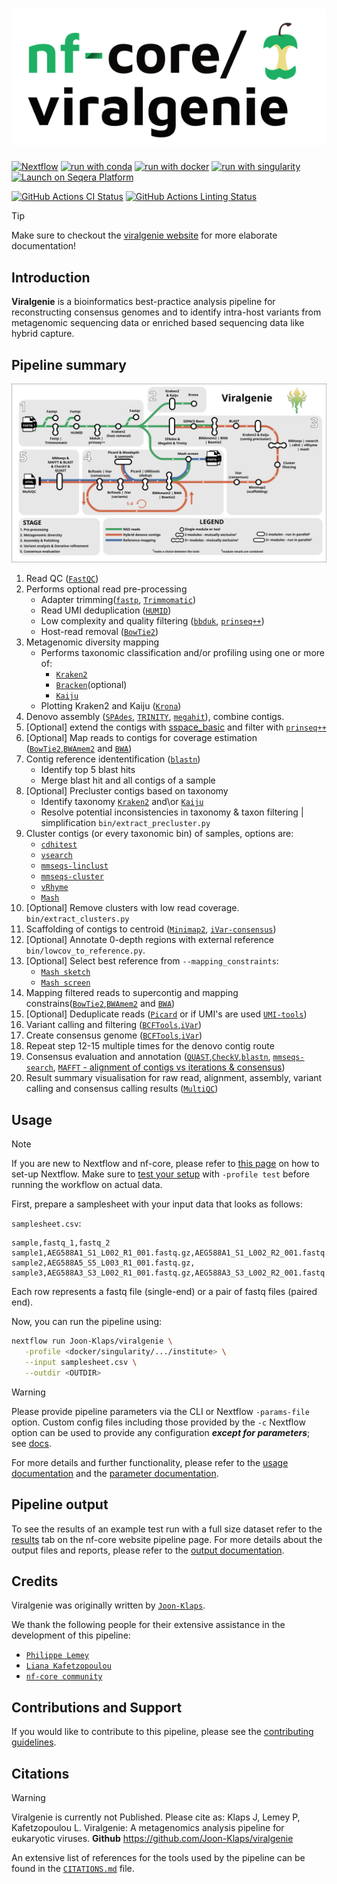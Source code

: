 <h1>
  <picture>
    <source media="(prefers-color-scheme: dark)" srcset="docs/images/nf-core-viralgenie_logo_dark.png">
    <img alt="nf-core/viralgenie" src="docs/images/nf-core-viralgenie_logo_light.png">
  </picture>
</h1>

<!--[![AWS CI](https://img.shields.io/badge/CI%20tests-full%20size-FF9900?labelColor=000000&logo=Amazon%20AWS)](https://nf-co.re/viralgenie/results)
[![Cite with Zenodo](http://img.shields.io/badge/DOI-10.5281/zenodo.XXXXXXX-1073c8?labelColor=000000)](https://doi.org/10.5281/zenodo.XXXXXXX)
-->

[![Nextflow](https://img.shields.io/badge/nextflow%20DSL2-%E2%89%A524.04.2-23aa62.svg)](https://www.nextflow.io/) [![run with conda](http://img.shields.io/badge/run%20with-conda-3EB049?labelColor=000000&logo=anaconda)](https://docs.conda.io/en/latest/) [![run with docker](https://img.shields.io/badge/run%20with-docker-0db7ed?labelColor=000000&logo=docker)](https://www.docker.com/) [![run with singularity](https://img.shields.io/badge/run%20with-singularity-1d355c.svg?labelColor=000000)](https://sylabs.io/docs/)
[![Launch on Seqera Platform](https://img.shields.io/badge/Launch%20%F0%9F%9A%80-Seqera%20Platform-%234256e7)](https://tower.nf/launch?pipeline=https://github.com/Joon-Klaps/viralgenie)

[![GitHub Actions CI Status](https://github.com/Joon-Klaps/viralgenie/actions/workflows/ci.yml/badge.svg)](https://github.com/Joon-Klaps/viralgenie/actions?query=workflow%3A%22nf-core+CI%22)
[![GitHub Actions Linting Status](https://github.com/Joon-Klaps/viralgenie/actions/workflows/linting.yml/badge.svg)](https://github.com/Joon-Klaps/viralgenie/actions?query=workflow%3A%22nf-core+linting%22)

<!-- [![Get help on Slack](http://img.shields.io/badge/slack-nf--core%20%23viralgenie-4A154B?labelColor=000000&logo=slack)](https://nfcore.slack.com/channels/viralgenie)-->

> [!TIP]
> Make sure to checkout the [viralgenie website](https://joon-klaps.github.io/viralgenie/dev/) for more elaborate documentation!

## Introduction

**Viralgenie** is a bioinformatics best-practice analysis pipeline for reconstructing consensus genomes and to identify intra-host variants from metagenomic sequencing data or enriched based sequencing data like hybrid capture.

## Pipeline summary

![viralgenie-workflow](docs/images/metromap_style_pipeline_workflow_viralgenie.svg)

1. Read QC ([`FastQC`](https://www.bioinformatics.babraham.ac.uk/projects/fastqc/))
2. Performs optional read pre-processing
    - Adapter trimming([`fastp`](https://github.com/OpenGene/fastp), [`Trimmomatic`](https://github.com/usadellab/Trimmomatic))
    - Read UMI deduplication ([`HUMID`](https://humid.readthedocs.io/en/latest/usage.html))
    - Low complexity and quality filtering ([`bbduk`](https://jgi.doe.gov/data-and-tools/software-tools/bbtools/), [`prinseq++`](https://github.com/Adrian-Cantu/PRINSEQ-plus-plus))
    - Host-read removal ([`BowTie2`](http://bowtie-bio.sourceforge.net/bowtie2/))
3. Metagenomic diversity mapping
    - Performs taxonomic classification and/or profiling using one or more of:
        - [`Kraken2`](https://ccb.jhu.edu/software/kraken2/)
        - [`Bracken`](https://ccb.jhu.edu/software/bracken/)(optional)
        - [`Kaiju`](https://kaiju.binf.ku.dk/)
    - Plotting Kraken2 and Kaiju ([`Krona`](https://hpc.nih.gov/apps/kronatools.html))
4. Denovo assembly ([`SPAdes`](http://cab.spbu.ru/software/spades/), [`TRINITY`](https://github.com/trinityrnaseq/trinityrnaseq), [`megahit`](https://github.com/voutcn/megahit)), combine contigs.
5. [Optional] extend the contigs with [sspace_basic](https://github.com/nsoranzo/sspace_basic) and filter with [`prinseq++`](https://github.com/Adrian-Cantu/PRINSEQ-plus-plus)
6. [Optional] Map reads to contigs for coverage estimation ([`BowTie2`](http://bowtie-bio.sourceforge.net/bowtie2/),[`BWAmem2`](https://github.com/bwa-mem2/bwa-mem2) and [`BWA`](https://github.com/lh3/bwa))
7. Contig reference idententification ([`blastn`](https://blast.ncbi.nlm.nih.gov/Blast.cgi?PAGE_TYPE=BlastSearch))
    - Identify top 5 blast hits
    - Merge blast hit and all contigs of a sample
8. [Optional] Precluster contigs based on taxonomy
    - Identify taxonomy [`Kraken2`](https://ccb.jhu.edu/software/kraken2/) and\or [`Kaiju`](https://kaiju.binf.ku.dk/)
    - Resolve potential inconsistencies in taxonomy & taxon filtering | simplification `bin/extract_precluster.py`
9. Cluster contigs (or every taxonomic bin) of samples, options are:
    - [`cdhitest`](https://sites.google.com/view/cd-hit)
    - [`vsearch`](https://github.com/torognes/vsearch/wiki/Clustering)
    - [`mmseqs-linclust`](https://github.com/soedinglab/MMseqs2/wiki#linear-time-clustering-using-mmseqs-linclust)
    - [`mmseqs-cluster`](https://github.com/soedinglab/MMseqs2/wiki#cascaded-clustering)
    - [`vRhyme`](https://github.com/AnantharamanLab/vRhyme)
    - [`Mash`](https://github.com/marbl/Mash)
10. [Optional] Remove clusters with low read coverage. `bin/extract_clusters.py`
11. Scaffolding of contigs to centroid ([`Minimap2`](https://github.com/lh3/minimap2), [`iVar-consensus`](https://andersen-lab.github.io/ivar/html/manualpage.html))
12. [Optional] Annotate 0-depth regions with external reference `bin/lowcov_to_reference.py`.
13. [Optional] Select best reference from `--mapping_constraints`:
    - [`Mash sketch`](https://github.com/marbl/Mash)
    - [`Mash screen`](https://github.com/marbl/Mash)
14. Mapping filtered reads to supercontig and mapping constrains([`BowTie2`](http://bowtie-bio.sourceforge.net/bowtie2/),[`BWAmem2`](https://github.com/bwa-mem2/bwa-mem2) and [`BWA`](https://github.com/lh3/bwa))
15. [Optional] Deduplicate reads ([`Picard`](https://broadinstitute.github.io/picard/) or if UMI's are used [`UMI-tools`](https://umi-tools.readthedocs.io/en/latest/QUICK_START.html))
16. Variant calling and filtering ([`BCFTools`](http://samtools.github.io/bcftools/bcftools.html),[`iVar`](https://andersen-lab.github.io/ivar/html/manualpage.html))
17. Create consensus genome ([`BCFTools`](http://samtools.github.io/bcftools/bcftools.html),[`iVar`](https://andersen-lab.github.io/ivar/html/manualpage.html))
18. Repeat step 12-15 multiple times for the denovo contig route
19. Consensus evaluation and annotation ([`QUAST`](http://quast.sourceforge.net/quast),[`CheckV`](https://bitbucket.org/berkeleylab/checkv/src/master/),[`blastn`](https://blast.ncbi.nlm.nih.gov/Blast.cgi), [`mmseqs-search`](https://github.com/soedinglab/MMseqs2/wiki#batch-sequence-searching-using-mmseqs-search), [`MAFFT` - alignment of contigs vs iterations & consensus](https://mafft.cbrc.jp/alignment/software/))
20. Result summary visualisation for raw read, alignment, assembly, variant calling and consensus calling results ([`MultiQC`](http://multiqc.info/))

## Usage

> [!NOTE]
> If you are new to Nextflow and nf-core, please refer to [this page](https://nf-co.re/docs/usage/installation) on how to set-up Nextflow. Make sure to [test your setup](https://nf-co.re/docs/usage/introduction#how-to-run-a-pipeline) with `-profile test` before running the workflow on actual data.

First, prepare a samplesheet with your input data that looks as follows:

`samplesheet.csv`:

```csv
sample,fastq_1,fastq_2
sample1,AEG588A1_S1_L002_R1_001.fastq.gz,AEG588A1_S1_L002_R2_001.fastq.gz
sample2,AEG588A5_S5_L003_R1_001.fastq.gz,
sample3,AEG588A3_S3_L002_R1_001.fastq.gz,AEG588A3_S3_L002_R2_001.fastq.gz
```

Each row represents a fastq file (single-end) or a pair of fastq files (paired end).

Now, you can run the pipeline using:

```bash
nextflow run Joon-Klaps/viralgenie \
   -profile <docker/singularity/.../institute> \
   --input samplesheet.csv \
   --outdir <OUTDIR>
```

> [!WARNING]
> Please provide pipeline parameters via the CLI or Nextflow `-params-file` option. Custom config files including those provided by the `-c` Nextflow option can be used to provide any configuration _**except for parameters**_; see [docs](https://nf-co.re/docs/usage/getting_started/configuration#custom-configuration-files).

For more details and further functionality, please refer to the [usage documentation](https://joon-klaps.github.io/viralgenie/latest/usage) and the [parameter documentation](https://joon-klaps.github.io/viralgenie/latest/parameters).

## Pipeline output

To see the results of an example test run with a full size dataset refer to the [results](https://joon-klaps.github.io/viralgenie/latest/output) tab on the nf-core website pipeline page.
For more details about the output files and reports, please refer to the
[output documentation](https://joon-klaps.github.io/viralgenie/latest/output).

## Credits

Viralgenie was originally written by [`Joon-Klaps`](https://github.com/Joon-Klaps).

We thank the following people for their extensive assistance in the development of this pipeline:

- [`Philippe Lemey`](https://github.com/plemey)
- [`Liana Kafetzopoulou`](https://github.com/LianaKafetzopoulou)
- [`nf-core community`](https://nf-co.re/)

## Contributions and Support

If you would like to contribute to this pipeline, please see the [contributing guidelines](https://joon-klaps.github.io/viralgenie/latest/CONTRIBUTING).

<!--
For further information or help, don't hesitate to get in touch on the [Slack `#viralgenie` channel](https://nfcore.slack.com/channels/viralgenie) (you can join with [this invite](https://nf-co.re/join/slack)).
-->

## Citations

<!-- If you use nf-core/viralgenie for your analysis, please cite it using the following doi: [10.5281/zenodo.XXXXXX](https://doi.org/10.5281/zenodo.XXXXXX) -->
>[!WARNING]
> Viralgenie is currently not Published. Please cite as:
> Klaps J, Lemey P, Kafetzopoulou L. Viralgenie: A metagenomics analysis pipeline for eukaryotic viruses. **Github** <https://github.com/Joon-Klaps/viralgenie>

An extensive list of references for the tools used by the pipeline can be found in the [`CITATIONS.md`](https://joon-klaps.github.io/viralgenie/latest/CITATIONS) file.

<!-- You can cite the `nf-core` publication as follows:

> **The nf-core framework for community-curated bioinformatics pipelines.**
>
> Philip Ewels, Alexander Peltzer, Sven Fillinger, Harshil Patel, Johannes Alneberg, Andreas Wilm, Maxime Ulysse Garcia, Paolo Di Tommaso & Sven Nahnsen.
>
> _Nat Biotechnol._ 2020 Feb 13. doi: [10.1038/s41587-020-0439-x](https://dx.doi.org/10.1038/s41587-020-0439-x). -->
